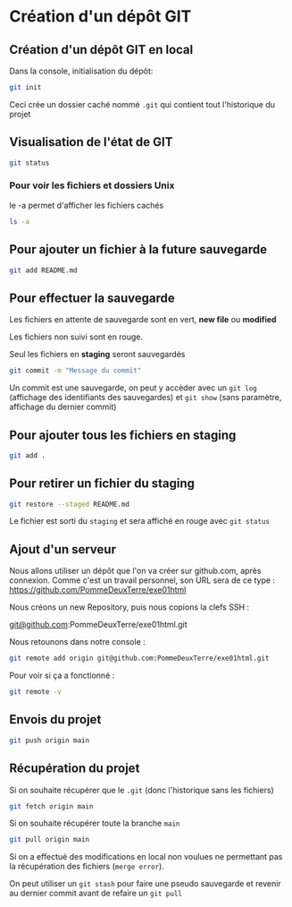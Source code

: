 # Création d'un dépôt GIT

## Création d'un dépôt GIT en local

Dans la console, initialisation du dépôt:

```bash
git init
```

Ceci crée un dossier caché nommé `.git` qui contient tout l'historique du projet

## Visualisation de l'état de GIT

```bash
git status
```

### Pour voir les fichiers et dossiers Unix

le -a permet d'afficher les fichiers cachés

```bash
ls -a
```

## Pour ajouter un fichier à la future sauvegarde

```bash
git add README.md
```

## Pour effectuer la sauvegarde

Les fichiers en attente de sauvegarde sont en vert, **new file** ou **modified**

Les fichiers non suivi sont en rouge.

Seul les fichiers en **staging** seront sauvegardés

```bash
git commit -m "Message du commit"
```

Un commit est une sauvegarde, on peut y accèder 
avec un `git log` (affichage des identifiants des sauvegardes)
et `git show` (sans paramètre, affichage du dernier commit)

## Pour ajouter tous les fichiers en staging

```bash
git add .
```

## Pour retirer un fichier du staging

```bash
git restore --staged README.md
```

Le fichier est sorti du `staging` et sera affiché en rouge avec `git status`

## Ajout d'un serveur 

Nous allons utiliser un dépôt que l'on va créer sur github.com,
après connexion. Comme c'est un travail personnel, son URL sera
 de ce type : https://github.com/PommeDeuxTerre/exe01html

Nous créons un new Repository, puis nous copions la clefs SSH :

git@github.com:PommeDeuxTerre/exe01html.git

Nous retounons dans notre console :

```bash
git remote add origin git@github.com:PommeDeuxTerre/exe01html.git
```

Pour voir si ça a fonctionné :

```bash
git remote -v
```

## Envois du projet

```bash
git push origin main
```

## Récupération du projet

Si on souhaite récupérer que le `.git` (donc l'historique sans les fichiers)

```bash
git fetch origin main
```

Si on souhaite récupérer toute la branche `main`

```bash
git pull origin main
```

Si on a effectué des modifications en local non voulues ne permettant pas 
la récupération des fichiers (`merge error`).

On peut utiliser un `git stash` pour faire une pseudo sauvegarde et revenir au dernier commit
avant de refaire un `git pull`
